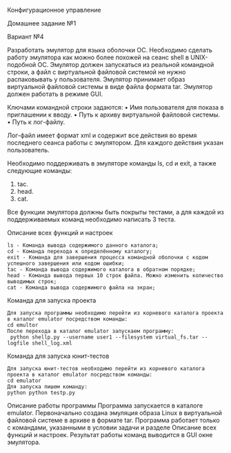 Конфигурационное управление

Домашнее задание №1

Вариант №4

Разработать эмулятор для языка оболочки ОС. Необходимо сделать работу эмулятора как можно более похожей на сеанс shell в UNIX-подобной ОС. Эмулятор должен запускаться из реальной командной строки, а файл с виртуальной файловой системой не нужно распаковывать у пользователя. Эмулятор принимает образ виртуальной файловой системы в виде файла формата tar. Эмулятор должен работать в режиме GUI.

Ключами командной строки задаются:
• Имя пользователя для показа в приглашении к вводу.
• Путь к архиву виртуальной файловой системы.
• Путь к лог-файлу.

Лог-файл имеет формат xml и содержит все действия во время последнего сеанса работы с эмулятором. Для каждого действия указан пользователь.

Необходимо поддерживать в эмуляторе команды ls, cd и exit, а также следующие команды:
1. tac.
2. head.
3. cat.

Все функции эмулятора должны быть покрыты тестами, а для каждой из поддерживаемых команд необходимо написать 3 теста.

Описание всех функций и настроек
```
ls - Команда вывода содержимого данного каталога;
cd - Команда перехода к определённому каталогу;
exit - Команда для завершения процесса командной оболочки с кодом успешного завершения или кодом ошибки;
tac - Команда вывода содержимого каталога в обратном порядке;
head - Команда вывода первых 10 строк файла. Можно изменить количество выводимых строк;
cat - Команда вывода содержимого файла на экран;
```

Команда для запуска проекта
```
Для запуска программы необходимо перейти из корневого каталога проекта в каталог emulator посредством команды:
cd emultor
После перехода в каталог emulator запускаем программу:
 python shellp.py --username user1 --filesystem virtual_fs.tar --logfile shell_log.xml
```

Команда для запуска юнит-тестов
```
Для запуска юнит-тестов необходимо перейти из корневого каталога проекта в каталог emulator посредством команды:
cd emulator
Для запуска пишем команду:
python python testp.py
```

Описание работы программы
Программа запускается в каталоге emulator. Первоначально создана эмуляция образа Linux в виртуальной файловой системе в архиве в формате tar. Программа работает только с командами, указанными в условии задачи и разделе Описание всех функций и настроек. Результат работы команд выводится в GUI окне эмулятора.
